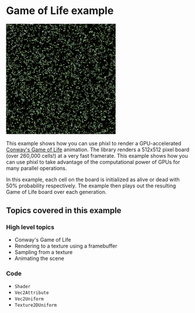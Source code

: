 # Game of Life example

<img src="./screenshot.png" width="300">

This example shows how you can use phixl to render a GPU-accelerated
[Conway's Game of Life](https://en.wikipedia.org/wiki/Conway's_Game_of_Life) animation.
The library renders a 512x512 pixel board (over 260,000 cells!) at a very fast framerate.
This example shows how you can use phixl to take advantage of the computational power of GPUs for many parallel operations.

In this example, each cell on the board is initialized as alive or dead with 50% probability respectively.
The example then plays out the resulting Game of Life board over each generation.

## Topics covered in this example

### High level topics

- Conway's Game of Life
- Rendering to a texture using a framebuffer
- Sampling from a texture
- Animating the scene

### Code

- `Shader`
- `Vec2Attribute`
- `Vec2Uniform`
- `Texture2DUniform`
